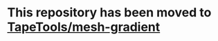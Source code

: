 # This repository has been moved to [TapeTools/mesh-gradient](https://github.com/TapeTools/mesh-gradient)